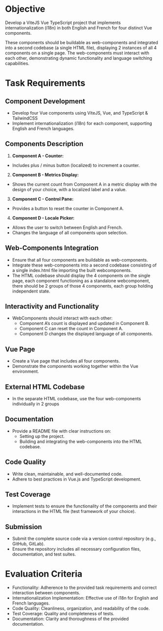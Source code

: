 # Objective

Develop a ViteJS Vue TypeScript project that implements internationalization (i18n) in both English and French for four distinct Vue
components.

These components should be buildable as web-components and integrated into a second codebase (a single HTML file), displaying 2 instances of all 4 components on a single page. The web-components must interact with each other, demonstrating dynamic functionality and language switching capabilities.

# Task Requirements

## Component Development

-   Develop four Vue components using ViteJS, Vue, and TypeScript & TailwindCSS
-   Implement internationalization (i18n) for each component, supporting English and French languages.

## Components Description

1. **Component A - Counter:**

-   Includes plus / minus button (localized) to increment a counter.

2. **Component B - Metrics Display:**

-   Shows the current count from Component A in a metric display with the design of your choice, with a localized label and a value.

3. **Component C - Control Pane:**

-   Provides a button to reset the counter in Component A.

4. **Component D - Locale Picker:**

-   Allows the user to switch between English and French.
-   Changes the language of all components upon selection.

## Web-Components Integration

-   Ensure that all four components are buildable as web-components.
-   Integrate these web-components into a second codebase consisting of a single index.html file importing the built webcomponents.
-   The HTML codebase should display the 4 components on the single page, each component functioning as a standalone webcomponent, there should be 2 groups of those 4 components, each group holding independent state.

## Interactivity and Functionality

-   WebComponents should interact with each other:
    -   Component A’s count is displayed and updated in Component B.
    -   Component C can reset the count in Component A.
    -   Component D changes the displayed language of all components.

## Vue Page

-   Create a Vue page that includes all four components.
-   Demonstrate the components working together within the Vue environment.

## External HTML Codebase

-   In the separate HTML codebase, use the four web-components individually in 2 groups

## Documentation

-   Provide a README file with clear instructions on:
    -   Setting up the project.
    -   Building and integrating the web-components into the HTML codebase.

## Code Quality

-   Write clean, maintainable, and well-documented code.
-   Adhere to best practices in Vue.js and TypeScript development.

## Test Coverage

-   Implement tests to ensure the functionality of the components and their interactions in the HTML file (test framework of your choice).

## Submission

-   Submit the complete source code via a version control repository (e.g., GitHub, GitLab).
-   Ensure the repository includes all necessary configuration files, documentation, and test suites.

# Evaluation Criteria

-   Functionality: Adherence to the provided task requirements and correct interaction between components.
-   Internationalization Implementation: Effective use of i18n for English and French languages.
-   Code Quality: Cleanliness, organization, and readability of the code.
-   Test Coverage: Quality and completeness of tests.
-   Documentation: Clarity and thoroughness of the provided documentation.
